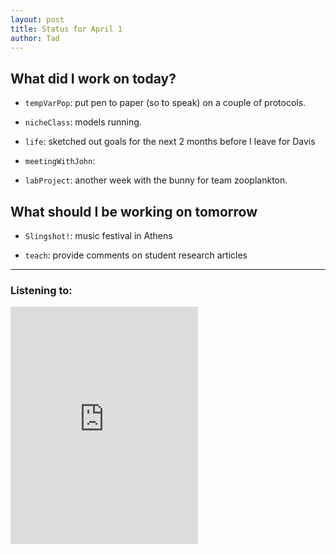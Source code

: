```yaml
---
layout: post
title: Status for April 1
author: Tad
---
```


## What did I work on today?

* `tempVarPop`: put pen to paper (so to speak) on a couple of protocols.

* `nicheClass`: models running.

* `life`: sketched out goals for the next 2 months before I leave for Davis

* `meetingWithJohn`:

* `labProject`: another week with the bunny for team zooplankton.


## What should I be working on tomorrow

* `Slingshot!`: music festival in Athens

* `teach`: provide comments on student research articles


---

### Listening to:
 <iframe src='https://embed.spotify.com/?uri=spotify:track:6XorgdtMRoZ5OdmSV7NCFJ' width='300' height='380' frameborder='0' allowtransparency='true'></iframe>
 <i class='fa fa-code' style='color:pink'></i>
